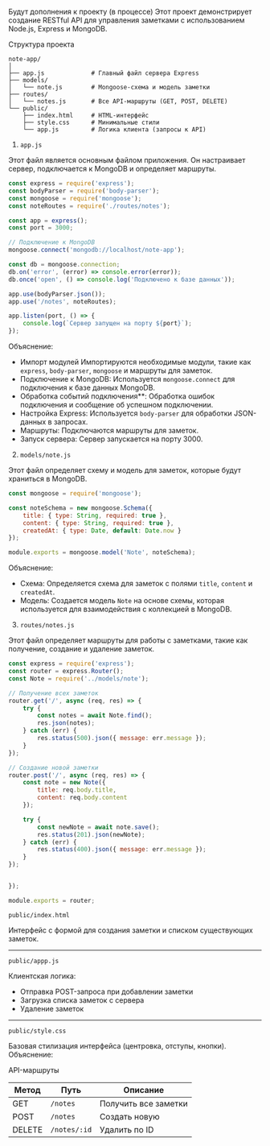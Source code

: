 Будут дополнения к проекту (в процессе)
Этот проект демонстрирует создание RESTful API для управления заметками с использованием Node.js, Express и MongoDB.

Структура проекта
```
note-app/
│
├── app.js             # Главный файл сервера Express
├── models/
│   └── note.js        # Mongoose-схема и модель заметки
├── routes/
│   └── notes.js       # Все API-маршруты (GET, POST, DELETE)
└── public/
    ├── index.html     # HTML-интерфейс
    ├── style.css      # Минимальные стили
    └── app.js         # Логика клиента (запросы к API)
```

 1. `app.js`

Этот файл является основным файлом приложения. Он настраивает сервер, подключается к MongoDB и определяет маршруты.

```javascript
const express = require('express');
const bodyParser = require('body-parser');
const mongoose = require('mongoose');
const noteRoutes = require('./routes/notes');

const app = express();
const port = 3000;

// Подключение к MongoDB
mongoose.connect('mongodb://localhost/note-app');

const db = mongoose.connection;
db.on('error', (error) => console.error(error));
db.once('open', () => console.log('Подключено к базе данных'));

app.use(bodyParser.json());
app.use('/notes', noteRoutes);

app.listen(port, () => {
    console.log(`Сервер запущен на порту ${port}`);
});
```

 Объяснение:

- Импорт модулей Импортируются необходимые модули, такие как `express`, `body-parser`, `mongoose` и маршруты для заметок.
- Подключение к MongoDB: Используется `mongoose.connect` для подключения к базе данных MongoDB.
- Обработка событий подключения**: Обработка ошибок подключения и сообщение об успешном подключении.
- Настройка Express: Используется `body-parser` для обработки JSON-данных в запросах.
- Маршруты: Подключаются маршруты для заметок.
- Запуск сервера: Сервер запускается на порту 3000.

 2. `models/note.js`

Этот файл определяет схему и модель для заметок, которые будут храниться в MongoDB.

```javascript
const mongoose = require('mongoose');

const noteSchema = new mongoose.Schema({
    title: { type: String, required: true },
    content: { type: String, required: true },
    createdAt: { type: Date, default: Date.now }
});

module.exports = mongoose.model('Note', noteSchema);
```

Объяснение:

- Схема: Определяется схема для заметок с полями `title`, `content` и `createdAt`.
- Модель: Создается модель `Note` на основе схемы, которая используется для взаимодействия с коллекцией в MongoDB.

3. `routes/notes.js`

Этот файл определяет маршруты для работы с заметками, такие как получение, создание и удаление заметок.

```javascript
const express = require('express');
const router = express.Router();
const Note = require('../models/note');

// Получение всех заметок
router.get('/', async (req, res) => {
    try {
        const notes = await Note.find();
        res.json(notes);
    } catch (err) {
        res.status(500).json({ message: err.message });
    }
});

// Создание новой заметки
router.post('/', async (req, res) => {
    const note = new Note({
        title: req.body.title,
        content: req.body.content
    });

    try {
        const newNote = await note.save();
        res.status(201).json(newNote);
    } catch (err) {
        res.status(400).json({ message: err.message });
    }
});


});

module.exports = router;
```
 `public/index.html`

Интерфейс с формой для создания заметки и списком существующих заметок.

---

`public/appp.js`

Клиентская логика:
- Отправка POST-запроса при добавлении заметки
- Загрузка списка заметок с сервера
- Удаление заметок

---

`public/style.css`

Базовая стилизация интерфейса (центровка, отступы, кнопки).
Объяснение:

API-маршруты

| Метод | Путь          | Описание                    |
|-------|---------------|-----------------------------|
| GET   | `/notes`      | Получить все заметки        |
| POST  | `/notes`      | Создать новую               |
| DELETE| `/notes/:id`  | Удалить по ID               |

